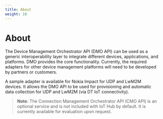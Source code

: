 ```yaml
---
title: About
weight: 10
---
```


# About

The Device Management Orchestrator API (DMO API) can be used as a generic interoperability layer to integrate different devices, applications, and platforms. DMO provides the core functionality. Currently, the required adapters for other device management platforms will need to be developed by partners or customers.

A sample adapter is available for Nokia Impact for UDP and LwM2M devices. It allows the DMO API to be used for provisioning and automatic data collection for UDP and LwM2M (via DT IoT connectivity).


> **Note**: The Connection Management Orchestrator API (CMO API) is an optional service and is not included with IoT Hub by default. It is currently available for evaluation upon request.

